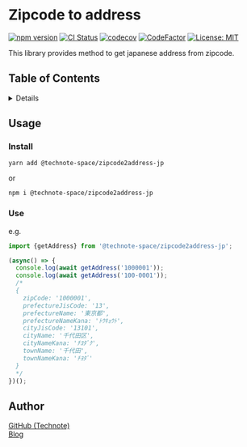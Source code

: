 # Zipcode to address

[![npm version](https://badge.fury.io/js/%40technote-space%2Fzipcode2address-jp.svg)](https://badge.fury.io/js/%40technote-space%2Fzipcode2address-jp)
[![CI Status](https://github.com/technote-space/zipcode2address-jp/workflows/CI/badge.svg)](https://github.com/technote-space/zipcode2address-jp/actions)
[![codecov](https://codecov.io/gh/technote-space/zipcode2address-jp/branch/master/graph/badge.svg)](https://codecov.io/gh/technote-space/zipcode2address-jp)
[![CodeFactor](https://www.codefactor.io/repository/github/technote-space/zipcode2address-jp/badge)](https://www.codefactor.io/repository/github/technote-space/zipcode2address-jp)
[![License: MIT](https://img.shields.io/badge/License-MIT-blue.svg)](https://github.com/technote-space/zipcode2address-jp/blob/master/LICENSE)

This library provides method to get japanese address from zipcode.

## Table of Contents

<!-- START doctoc generated TOC please keep comment here to allow auto update -->
<!-- DON'T EDIT THIS SECTION, INSTEAD RE-RUN doctoc TO UPDATE -->
<details>
<summary>Details</summary>

- [Usage](#usage)
  - [Install](#install)
  - [Use](#use)
- [Author](#author)

</details>
<!-- END doctoc generated TOC please keep comment here to allow auto update -->

## Usage

### Install

`yarn add @technote-space/zipcode2address-jp`

or

`npm i @technote-space/zipcode2address-jp`

### Use

e.g.

```ts
import {getAddress} from '@technote-space/zipcode2address-jp';

(async() => {
  console.log(await getAddress('1000001'));
  console.log(await getAddress('100-0001'));
  /*
  {
    zipCode: '1000001',
    prefectureJisCode: '13',
    prefectureName: '東京都',
    prefectureNameKana: 'ﾄｳｷｮｳﾄ',
    cityJisCode: '13101',
    cityName: '千代田区',
    cityNameKana: 'ﾁﾖﾀﾞｸ',
    townName: '千代田',
    townNameKana: 'ﾁﾖﾀﾞ'
  }
  */
})();
```

## Author

[GitHub (Technote)](https://github.com/technote-space)  
[Blog](https://technote.space)
